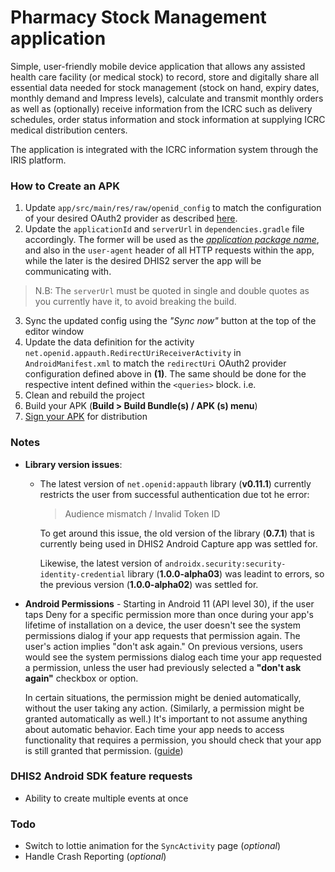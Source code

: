 # Pharmacy Stock Management application

Simple, user-friendly mobile device application that allows any assisted health care facility 
(or medical stock) to record, store and digitally share all essential data needed for stock management 
(stock on hand, expiry dates, monthly demand and Impress levels), calculate and transmit monthly 
orders as well as (optionally) receive information from the ICRC such as delivery schedules, 
order status information and stock information at supplying ICRC medical distribution centers. 

The application is integrated with the ICRC information system through the IRIS platform.


### How to Create an APK

1. Update `app/src/main/res/raw/openid_config` to match the configuration of your desired 
  OAuth2 provider as described [here](https://github.com/dhis2/dhis2-android-capture-app/wiki/Modifying-the-APK#configure-openid--oauth). 
2. Update the `applicationId` and `serverUrl` in `dependencies.gradle` file accordingly. The former
  will be used as the [_application package name_](https://github.com/dhis2/dhis2-android-capture-app/wiki/Modifying-the-APK#change-package-name), 
  and also in the `user-agent` header of all HTTP requests within the app, while the later is the
  desired DHIS2 server the app will be communicating with.
  
  > N.B: The `serverUrl` must be quoted in single and double quotes as you currently have it, to
  avoid breaking the build.
3. Sync the updated config using the _"Sync now"_ button at the top of the editor window
4. Update the data definition for the activity `net.openid.appauth.RedirectUriReceiverActivity` in 
   `AndroidManifest.xml` to match the `redirectUri` OAuth2 provider configuration defined above 
   in **(1)**. 
   The same should be done for the respective intent defined within the `<queries>` block. i.e.
5. Clean and rebuild the project
6. Build your APK (**Build > Build Bundle(s) / APK (s) menu**)
7. [Sign your APK](https://github.com/dhis2/dhis2-android-capture-app/wiki/Modifying-the-APK#how-to-generate-a-keystore-and-sign-the-apk) for distribution
   


### Notes

- **Library version issues**:
  - The latest version of `net.openid:appauth` library (**v0.11.1**) currently restricts the user from 
    successful authentication due tot he error:
    
    > Audience mismatch / Invalid Token ID
    
    To get around this issue, the old version of the library (**0.7.1**) that is currently being used
    in DHIS2 Android Capture app was settled for.
    
    Likewise, the latest version of `androidx.security:security-identity-credential` 
    library (**1.0.0-alpha03**) was leadint to errors, so the previous version (**1.0.0-alpha02**)
    was settled for.

- **Android Permissions** - Starting in Android 11 (API level 30), if the user taps Deny for a
specific permission more than once during your app's lifetime of installation on a device,
the user doesn't see the system permissions dialog if your app requests that permission again.
The user's action implies "don't ask again." On previous versions, users would see the system
permissions dialog each time your app requested a permission, unless the user had previously
selected a __"don't ask again"__ checkbox or option. 

  In certain situations, the permission might be denied automatically, without the user taking 
  any action. (Similarly, a permission might be granted automatically as well.) It's important to 
  not assume anything about automatic behavior. Each time your app needs to access functionality 
  that requires a permission, you should check that your app is still granted that permission. 
  ([guide](https://developer.android.com/training/permissions/requesting))


### DHIS2 Android SDK feature requests

- Ability to create multiple events at once


### Todo

- Switch to lottie animation for the `SyncActivity` page (_optional_)
- Handle Crash Reporting (_optional_)